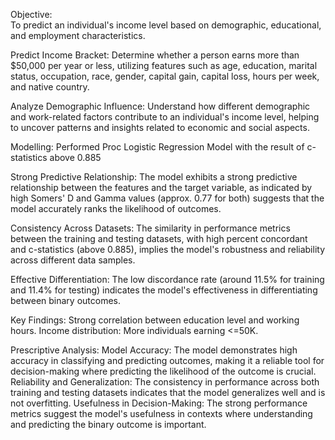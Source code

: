Objective:  
To predict an individual's income level based on demographic, educational, and employment characteristics. 

Predict Income Bracket: 
Determine whether a person earns more than $50,000 per year or less, utilizing features such as age, education, marital status, occupation, race, gender, capital gain, capital loss, hours per week, and native country.

Analyze Demographic Influence: 
Understand how different demographic and work-related factors contribute to an individual's income level, helping to uncover patterns and insights related to economic and social aspects.

Modelling:
Performed Proc Logistic Regression Model with the result of c-statistics above 0.885

Strong Predictive Relationship: The model exhibits a strong predictive relationship between the features and the target variable, as indicated by high Somers' D and Gamma values (approx. 0.77 for both)
suggests that the model accurately ranks the likelihood of outcomes.

Consistency Across Datasets: The similarity in performance metrics between the training and testing datasets, with high percent concordant and c-statistics (above 0.885), 
implies the model's robustness and reliability across different data samples.

Effective Differentiation: The low discordance rate (around 11.5% for training and 11.4% for testing) indicates the model's effectiveness in differentiating between binary outcomes.

Key Findings:
Strong correlation between education level and working hours.
Income distribution: More individuals earning <=50K.

Prescriptive Analysis:
Model Accuracy: The model demonstrates high accuracy in classifying and predicting outcomes, making it a reliable tool for decision-making where predicting the likelihood of the outcome is crucial.
Reliability and Generalization: The consistency in performance across both training and testing datasets indicates that the model generalizes well and is not overfitting.
Usefulness in Decision-Making: The strong performance metrics suggest the model's usefulness in contexts where understanding and predicting the binary outcome is important.




